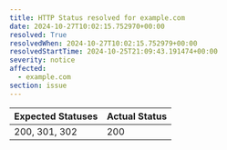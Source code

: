 ```yaml
---
title: HTTP Status resolved for example.com
date: 2024-10-27T10:02:15.752970+00:00
resolved: True
resolvedWhen: 2024-10-27T10:02:15.752979+00:00
resolvedStartTime: 2024-10-25T21:09:43.191474+00:00
severity: notice
affected:
  - example.com
section: issue
---
```


| Expected Statuses | Actual Status  |
|-------------------|----------------|
| 200, 301, 302 | 200 |

